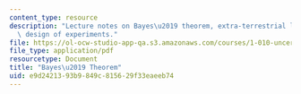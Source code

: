 ```yaml
---
content_type: resource
description: "Lecture notes on Bayes\u2019 theorem, extra-terrestrial life, and the\
  \ design of experiments."
file: https://ol-ocw-studio-app-qa.s3.amazonaws.com/courses/1-010-uncertainty-in-engineering-fall-2008/e9d2421393b9849c815629f33eaeeb74_app_03.pdf
file_type: application/pdf
resourcetype: Document
title: "Bayes\u2019 Theorem"
uid: e9d24213-93b9-849c-8156-29f33eaeeb74
---
```

